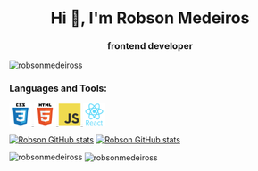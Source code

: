 <h1 align="center">Hi 👋, I'm Robson Medeiros</h1>
<h3 align="center">frontend developer</h3>

<p align="left"> <img src="https://komarev.com/ghpvc/?username=robsonmedeiross&label=Profile%20views&color=0e75b6&style=flat" alt="robsonmedeiross" /> </p>

<h3 align="left">Languages and Tools:</h3>
<p align="left"> <a href="https://www.w3schools.com/css/" target="_blank"> <img src="https://raw.githubusercontent.com/devicons/devicon/master/icons/css3/css3-original-wordmark.svg" alt="css3" width="40" height="40"/> </a> <a href="https://www.w3.org/html/" target="_blank"> <img src="https://raw.githubusercontent.com/devicons/devicon/master/icons/html5/html5-original-wordmark.svg" alt="html5" width="40" height="40"/> </a> <a href="https://developer.mozilla.org/en-US/docs/Web/JavaScript" target="_blank"> <img src="https://raw.githubusercontent.com/devicons/devicon/master/icons/javascript/javascript-original.svg" alt="javascript" width="40" height="40"/> </a> <a href="https://reactjs.org/" target="_blank"> <img src="https://raw.githubusercontent.com/devicons/devicon/master/icons/react/react-original-wordmark.svg" alt="react" width="40" height="40"/> </a> </p>

[![Robson GitHub stats](https://github-readme-stats.vercel.app/api?username=robsonmedeiross&show_icons=true&theme=dracula&locale=en)](https://github.com/robsonmedeiross)
[![Robson GitHub stats](https://github-readme-stats.vercel.app/api/top-langs?username=robsonmedeiross&show_icons=true&locale=en&theme=dracula&layout=compact)](https://github.com/robsonmedeiross)

<p><img align="left" src="https://github-readme-stats.vercel.app/api?username=robsonmedeiross&show_icons=true&theme=dracula&locale=en" alt="robsonmedeiross" /></p>

<p>&nbsp;<img align="center" src="https://github-readme-stats.vercel.app/api/top-langs?username=robsonmedeiross&show_icons=true&locale=en&theme=dracula&layout=compact" alt="robsonmedeiross" /></p>

